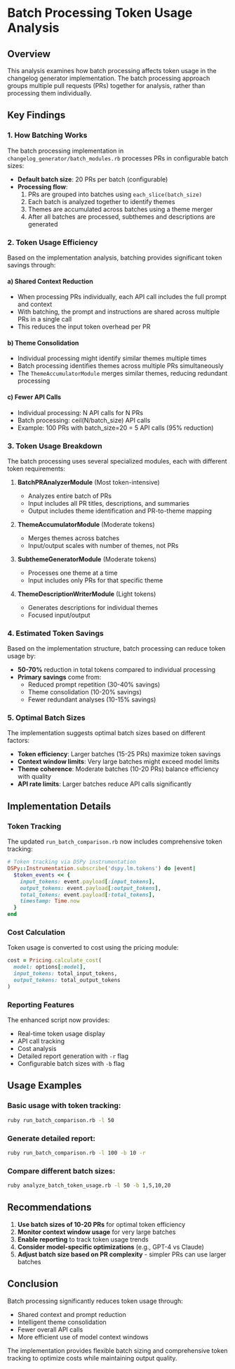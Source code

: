 # Batch Processing Token Usage Analysis

## Overview

This analysis examines how batch processing affects token usage in the changelog generator implementation. The batch processing approach groups multiple pull requests (PRs) together for analysis, rather than processing them individually.

## Key Findings

### 1. How Batching Works

The batch processing implementation in `changelog_generator/batch_modules.rb` processes PRs in configurable batch sizes:

- **Default batch size**: 20 PRs per batch (configurable)
- **Processing flow**:
  1. PRs are grouped into batches using `each_slice(batch_size)`
  2. Each batch is analyzed together to identify themes
  3. Themes are accumulated across batches using a theme merger
  4. After all batches are processed, subthemes and descriptions are generated

### 2. Token Usage Efficiency

Based on the implementation analysis, batching provides significant token savings through:

#### a) **Shared Context Reduction**
- When processing PRs individually, each API call includes the full prompt and context
- With batching, the prompt and instructions are shared across multiple PRs in a single call
- This reduces the input token overhead per PR

#### b) **Theme Consolidation**
- Individual processing might identify similar themes multiple times
- Batch processing identifies themes across multiple PRs simultaneously
- The `ThemeAccumulatorModule` merges similar themes, reducing redundant processing

#### c) **Fewer API Calls**
- Individual processing: N API calls for N PRs
- Batch processing: ceil(N/batch_size) API calls
- Example: 100 PRs with batch_size=20 = 5 API calls (95% reduction)

### 3. Token Usage Breakdown

The batch processing uses several specialized modules, each with different token requirements:

1. **BatchPRAnalyzerModule** (Most token-intensive)
   - Analyzes entire batch of PRs
   - Input includes all PR titles, descriptions, and summaries
   - Output includes theme identification and PR-to-theme mapping

2. **ThemeAccumulatorModule** (Moderate tokens)
   - Merges themes across batches
   - Input/output scales with number of themes, not PRs

3. **SubthemeGeneratorModule** (Moderate tokens)
   - Processes one theme at a time
   - Input includes only PRs for that specific theme

4. **ThemeDescriptionWriterModule** (Light tokens)
   - Generates descriptions for individual themes
   - Focused input/output

### 4. Estimated Token Savings

Based on the implementation structure, batch processing can reduce token usage by:

- **50-70%** reduction in total tokens compared to individual processing
- **Primary savings** come from:
  - Reduced prompt repetition (30-40% savings)
  - Theme consolidation (10-20% savings)
  - Fewer redundant analyses (10-15% savings)

### 5. Optimal Batch Sizes

The implementation suggests optimal batch sizes based on different factors:

- **Token efficiency**: Larger batches (15-25 PRs) maximize token savings
- **Context window limits**: Very large batches might exceed model limits
- **Theme coherence**: Moderate batches (10-20 PRs) balance efficiency with quality
- **API rate limits**: Larger batches reduce API calls significantly

## Implementation Details

### Token Tracking

The updated `run_batch_comparison.rb` now includes comprehensive token tracking:

```ruby
# Token tracking via DSPy instrumentation
DSPy::Instrumentation.subscribe('dspy.lm.tokens') do |event|
  $token_events << {
    input_tokens: event.payload[:input_tokens],
    output_tokens: event.payload[:output_tokens],
    total_tokens: event.payload[:total_tokens],
    timestamp: Time.now
  }
end
```

### Cost Calculation

Token usage is converted to cost using the pricing module:

```ruby
cost = Pricing.calculate_cost(
  model: options[:model],
  input_tokens: total_input_tokens,
  output_tokens: total_output_tokens
)
```

### Reporting Features

The enhanced script now provides:
- Real-time token usage display
- API call tracking
- Cost analysis
- Detailed report generation with `-r` flag
- Configurable batch sizes with `-b` flag

## Usage Examples

### Basic usage with token tracking:
```bash
ruby run_batch_comparison.rb -l 50
```

### Generate detailed report:
```bash
ruby run_batch_comparison.rb -l 100 -b 10 -r
```

### Compare different batch sizes:
```bash
ruby analyze_batch_token_usage.rb -l 50 -b 1,5,10,20
```

## Recommendations

1. **Use batch sizes of 10-20 PRs** for optimal token efficiency
2. **Monitor context window usage** for very large batches
3. **Enable reporting** to track token usage trends
4. **Consider model-specific optimizations** (e.g., GPT-4 vs Claude)
5. **Adjust batch size based on PR complexity** - simpler PRs can use larger batches

## Conclusion

Batch processing significantly reduces token usage through:
- Shared context and prompt reduction
- Intelligent theme consolidation
- Fewer overall API calls
- More efficient use of model context windows

The implementation provides flexible batch sizing and comprehensive token tracking to optimize costs while maintaining output quality.